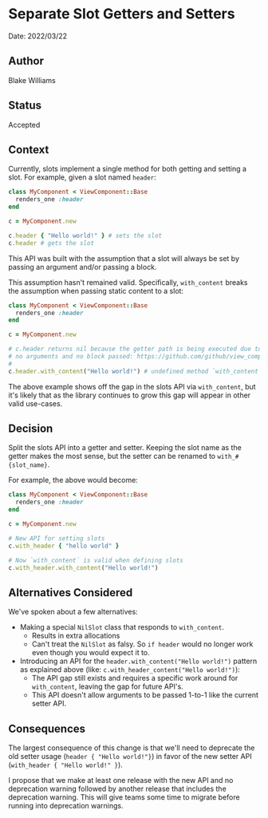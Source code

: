 # Separate Slot Getters and Setters

Date: 2022/03/22

## Author

Blake Williams

## Status

Accepted

## Context

Currently, slots implement a single method for both getting and setting a slot. For example, given a slot named `header`:

```ruby
class MyComponent < ViewComponent::Base
  renders_one :header
end

c = MyComponent.new

c.header { "Hello world!" } # sets the slot
c.header # gets the slot
```

This API was built with the assumption that a slot will always be set by passing an argument and/or passing a block.

This assumption hasn't remained valid. Specifically, `with_content` breaks the assumption when passing static content to a slot:

```ruby
class MyComponent < ViewComponent::Base
  renders_one :header
end

c = MyComponent.new

# c.header returns nil because the getter path is being executed due to having
# no arguments and no block passed: https://github.com/github/view_component/blob/main/lib/view_component/slotable_v2.rb#L70-L74
#
c.header.with_content("Hello world!") # undefined method `with_content' for nil:NilClass (NoMethodError)
```

The above example shows off the gap in the slots API via `with_content`, but it's likely that as the library continues to grow this gap will appear in other valid use-cases.

## Decision

Split the slots API into a getter and setter. Keeping the slot name as the getter makes the most sense, but the setter can be renamed to `with_#{slot_name}`.

For example, the above would become:

```ruby
class MyComponent < ViewComponent::Base
  renders_one :header
end

c = MyComponent.new

# New API for setting slots
c.with_header { "hello world" }

# Now `with_content` is valid when defining slots
c.with_header.with_content("Hello world!")
```

## Alternatives Considered

We've spoken about a few alternatives:

* Making a special `NilSlot` class that responds to `with_content`.
  * Results in extra allocations
  * Can't treat the `NilSlot` as falsy. So `if header` would no longer work
    even though you would expect it to.
* Introducing an API for the `header.with_content("Hello world!")` pattern as explained above (like: `c.with_header_content("Hello world!")`):
  * The API gap still exists and requires a specific work around for
    `with_content`, leaving the gap for future API's.
  * This API doesn't allow arguments to be passed 1-to-1 like the current setter API.

## Consequences

The largest consequence of this change is that we'll need to deprecate the old setter usage (`header { "Hello world!"}`) in favor of the new setter API (`with_header { "Hello world!" }`).

I propose that we make at least one release with the new API and no deprecation
warning followed by another release that includes the deprecation warning. This
will give teams some time to migrate before running into deprecation warnings.
